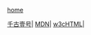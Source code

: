 [home](https://github.com/1211ciel/ciel/blob/main/README.md)

[千古壹号](https://github.com/qianguyihao/Web)|
[MDN](https://developer.mozilla.org/zh-CN/docs/learn)|
[w3cHTML](https://www.w3school.com.cn/html/index.asp)|
